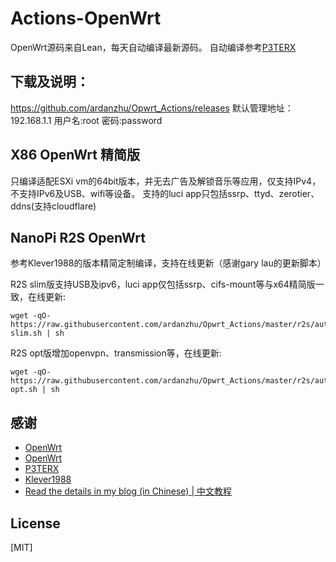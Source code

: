 # Actions-OpenWrt
OpenWrt源码来自Lean，每天自动编译最新源码。
自动编译参考[P3TERX](https://github.com/P3TERX/Actions-OpenWrt)

## 下载及说明：
https://github.com/ardanzhu/Opwrt_Actions/releases
默认管理地址：192.168.1.1 用户名:root 密码:password

## X86 OpenWrt 精简版
只编译适配ESXi vm的64bit版本，并无去广告及解锁音乐等应用，仅支持IPv4，不支持IPv6及USB、wifi等设备。
支持的luci app只包括ssrp、ttyd、zerotier、ddns(支持cloudflare)

## NanoPi R2S OpenWrt
参考Klever1988的版本精简定制编译，支持在线更新（感谢gary lau的更新脚本）

R2S slim版支持USB及ipv6，luci app仅包括ssrp、cifs-mount等与x64精简版一致，在线更新:
```
wget -qO- https://raw.githubusercontent.com/ardanzhu/Opwrt_Actions/master/r2s/autoupdate-slim.sh | sh
```
R2S opt版增加openvpn、transmission等，在线更新:
```
wget -qO- https://raw.githubusercontent.com/ardanzhu/Opwrt_Actions/master/r2s/autoupdate-opt.sh | sh
```

## 感谢
- [OpenWrt](https://github.com/openwrt/openwrt)
- [OpenWrt](https://github.com/openwrt/openwrt)
- [P3TERX](https://github.com/P3TERX/Actions-OpenWrt)
- [Klever1988](https://github.com/klever1988/nanopi-openwrt)
- [Read the details in my blog (in Chinese) | 中文教程](https://p3terx.com/archives/build-openwrt-with-github-actions.html)

## License

[MIT]
